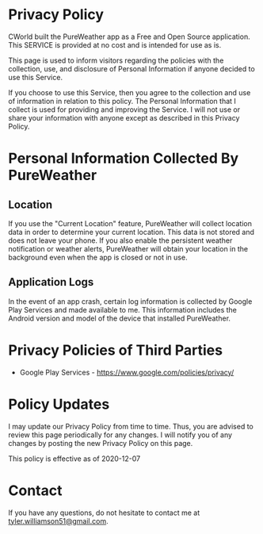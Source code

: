 # Privacy Policy

CWorld built the PureWeather app as a Free and Open Source application. This SERVICE is provided at no cost and is intended for use as is.

This page is used to inform visitors regarding the policies with the collection, use, and disclosure of Personal Information if anyone decided to use this Service.

If you choose to use this Service, then you agree to the collection and use of information in relation to this policy. The Personal Information that I collect is used for providing and improving the Service. I will not use or share your information with anyone except as described in this Privacy Policy. 

# Personal Information Collected By PureWeather

## Location
	
If you use the "Current Location" feature, PureWeather will collect location data in order to determine your current location. This data is not stored and does not leave your phone. If you also enable the persistent weather notification or weather alerts, PureWeather will obtain your location in the background even when the app is closed or not in use.

## Application Logs
	
In the event of an app crash, certain log information is collected by Google Play Services and made available to me. This information includes the Android version and model of the device that installed PureWeather.

# Privacy Policies of Third Parties

 - Google Play Services - https://www.google.com/policies/privacy/

# Policy Updates

I may update our Privacy Policy from time to time. Thus, you are advised to review this page periodically for any changes. I will notify you of any changes by posting the new Privacy Policy on this page.

This policy is effective as of 2020-12-07

# Contact

If you have any questions, do not hesitate to contact me at tyler.williamson51@gmail.com. 
